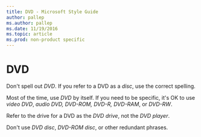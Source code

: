 ```yaml
---
title: DVD - Microsoft Style Guide
author: pallep
ms.author: pallep
ms.date: 11/19/2016
ms.topic: article
ms.prod: non-product specific
---
```


# DVD

Don't spell out *DVD*. If you refer to a DVD as a *disc*, use the correct spelling.

Most of the time, use *DVD* by itself. If you need to be specific, it's OK to use *video DVD*, *audio DVD, DVD-ROM, DVD-R, DVD-RAM*, or *DVD-RW*. 

Refer to the drive for a DVD as the *DVD drive*, not the *DVD player*. 

Don't use *DVD disc*, *DVD-ROM disc*, or other redundant phrases.
